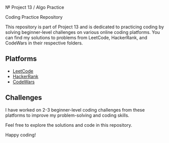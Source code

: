 № Project 13 / Algo Practice

Coding Practice Repository

This repository is part of Project 13 and is dedicated to practicing coding by solving beginner-level challenges on various online coding platforms. You can find my solutions to problems from LeetCode, HackerRank, and CodeWars in their respective folders.

## Platforms
- [LeetCode](https://leetcode.com)
- [HackerRank](https://www.hackerrank.com)
- [CodeWars](https://www.codewars.com)

## Challenges

I have worked on 2-3 beginner-level coding challenges from these platforms to improve my problem-solving and coding skills.

Feel free to explore the solutions and code in this repository.

Happy coding!
